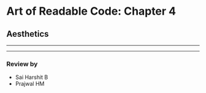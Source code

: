 # Art of Readable Code: Chapter 4
## Aesthetics
---


---
### Review by
- Sai Harshit B
- Prajwal HM